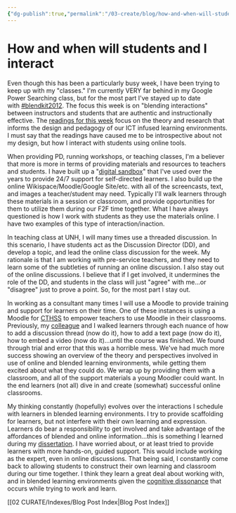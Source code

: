```yaml
---
{"dg-publish":true,"permalink":"/03-create/blog/how-and-when-will-students-and-i-interact/","title":"How and when will students and I interact","tags":["edtech","new-literacies","technology"]}
---
```


# How and when will students and I interact

Even though this has been a particularly busy week, I have been trying to keep up with my "classes." I'm currently VERY far behind in my Google Power Searching class, but for the most part I've stayed up to date with [#blendkit2012](http://blended.online.ucf.edu/blendkit-course/). The focus this week is on "blending interactions" between instructors and students that are authentic and instructionally effective. The [readings for this week](http://blended.online.ucf.edu/blendkit-course-blendkit-reader-chapter-2/) focus on the theory and research that informs the design and pedagogy of our ICT infused learning environments. I must say that the readings have caused me to be introspective about not my design, but how I interact with students using online tools.

When providing PD, running workshops, or teaching classes, I'm a believer that more is more in terms of providing materials and resources to teachers and students. I have built up a "[digital sandbox](https://sites.google.com/site/wiobyrne/)" that I've used over the years to provide 24/7 support for self-directed learners. I also build up the online Wikispace/Moodle/Google Site/etc. with all of the screencasts, text, and images a teacher/student may need. Typically I'll walk learners through these materials in a session or classroom, and provide opportunities for them to utilize them during our F2F time together. What I have always questioned is how I work with students as they use the materials online. I have two examples of this type of interaction/inaction.

In teaching class at UNH, I will many times use a threaded discussion. In this scenario, I have students act as the Discussion Director (DD), and develop a topic, and lead the online class discussion for the week. My rationale is that I am working with pre-service teachers, and they need to learn some of the subtleties of running an online discussion. I also stay out of the online discussions. I believe that if I get involved, it undermines the role of the DD, and students in the class will just "agree" with me...or "disagree" just to prove a point. So, for the most part I stay out.

In working as a consultant many times I will use a Moodle to provide training and support for learners on their time. One of these instances is using a Moodle for [CTHSS](http://www.cttech.org/) to empower teachers to use Moodle in their classrooms. Previously, my [colleague](http://jgregmcverry.blogspot.com/) and I walked learners through each nuance of how to add a discussion thread (now do it), how to add a text page (now do it), how to embed a video (now do it)...until the course was finished. We found through trial and error that this was a horrible mess. We've had much more success showing an overview of the theory and perspectives involved in use of online and blended learning environments, while getting them excited about what they could do. We wrap up by providing them with a classroom, and all of the support materials a young Moodler could want. In the end learners (not all) dive in and create (somewhat) successful online classrooms.

My thinking constantly (hopefully) evolves over the interactions I schedule with learners in blended learning environments. I try to provide scaffolding for learners, but not interfere with their own learning and expression. Learners do bear a responsibility to get involved and take advantage of the affordances of blended and online information...this is something I learned during my [dissertation](http://www.scribd.com/doc/107186776/Facilitating-Critical-Evaluation-Skills-through-Content-Creation-Empowering-Adolescents-as-Readers-and-Writers-of-Online-Information). I have worried about, or at least tried to provide learners with more hands-on, guided support. This would include working as the expert, even in online discussions. That being said, I constantly come back to allowing students to construct their own learning and classroom during our time together. I think they learn a great deal about working with, and in blended learning environments given the [cognitive dissonance](http://en.wikipedia.org/wiki/Cognitive_dissonance) that occurs while trying to work and learn.

[[02 CURATE/Indexes/Blog Post Index\|Blog Post Index]]
